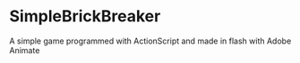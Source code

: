 # SimpleBrickBreaker
A simple game programmed with ActionScript and made in flash with Adobe Animate
